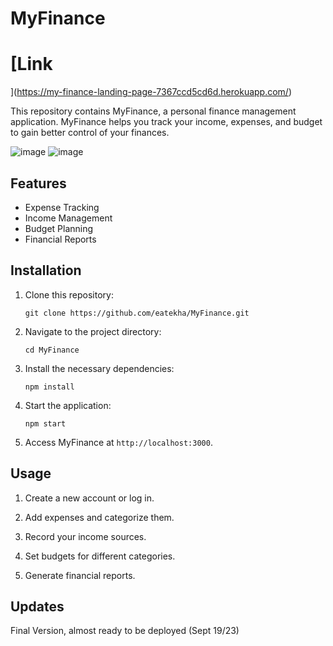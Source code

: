 # MyFinance

# [Link
](https://my-finance-landing-page-7367ccd5cd6d.herokuapp.com/)


This repository contains MyFinance, a personal finance management application. MyFinance helps you track your income, expenses, and budget to gain better control of your finances.

![image](https://github.com/eatekha/MyFinance/assets/77559961/992ad40a-8caf-4017-8519-a0c6456f1fcf)
![image](https://github.com/eatekha/MyFinance/assets/77559961/5ff9a6e5-29cd-434e-90e5-47e308bf94ee)



## Features

- Expense Tracking
- Income Management
- Budget Planning
- Financial Reports

## Installation

1. Clone this repository:

   ```
   git clone https://github.com/eatekha/MyFinance.git
   ```

2. Navigate to the project directory:

   ```
   cd MyFinance
   ```

3. Install the necessary dependencies:

   ```
   npm install
   ```

4. Start the application:

   ```
   npm start
   ```

7. Access MyFinance at `http://localhost:3000`.

## Usage

1. Create a new account or log in.

2. Add expenses and categorize them.

3. Record your income sources.

4. Set budgets for different categories.

5. Generate financial reports.

## Updates

Final Version, almost ready to be deployed (Sept 19/23)

